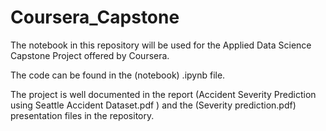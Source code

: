 # Coursera_Capstone
The notebook in this repository will be used for the Applied Data Science Capstone Project offered by Coursera.

The code can be found in the (notebook) .ipynb file. 

The project is well documented in the report (Accident Severity Prediction using Seattle Accident Dataset.pdf
) and the (Severity prediction.pdf) presentation files in the repository.

